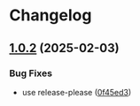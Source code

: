 # Changelog

## [1.0.2](https://github.com/cprecioso/pkpass/compare/schema-runtime-v1.0.1...schema-runtime-v1.0.2) (2025-02-03)


### Bug Fixes

* use release-please ([0f45ed3](https://github.com/cprecioso/pkpass/commit/0f45ed3ba801f39be440d1586376ed31a3405f7f))
